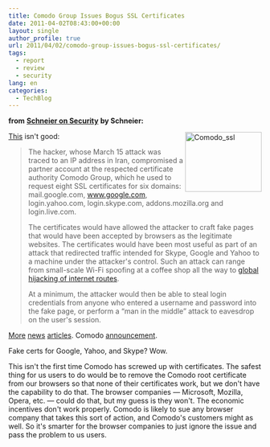 ```yaml
---
title: Comodo Group Issues Bogus SSL Certificates
date: 2011-04-02T08:43:00+00:00
layout: single
author_profile: true
url: 2011/04/02/comodo-group-issues-bogus-ssl-certificates/
tags:
  - report
  - review
  - security
lang: en
categories: 
  - TechBlog
---
```

**from** <a href="http://boelectronic.blogspot.com/www.schneier.com" target="_blank"><strong>Schneier on Security</strong></a> **by Schneier:**

[<img title="Comodo_ssl" border="0" alt="Comodo_ssl" align="right" src="http://lh6.ggpht.com/_vaUVXcmC3OI/TZbataFG2ZI/AAAAAAAADzg/n-Zbjz-v6rA/Comodo_ssl%5B5%5D.jpg?imgmax=800" width="152" height="119" />This](http://www.wired.com/threatlevel/2011/03/comodo-compromise/) isn't good:

> The hacker, whose March 15 attack was traced to an IP address in Iran, compromised a partner account at the respected certificate authority Comodo Group, which he used to request eight SSL certificates for six domains: mail.google.com, www.google.com, login.yahoo.com, login.skype.com, addons.mozilla.org and login.live.com. 
> 
> The certificates would have allowed the attacker to craft fake pages that would have been accepted by browsers as the legitimate websites. The certificates would have been most useful as part of an attack that redirected traffic intended for Skype, Google and Yahoo to a machine under the attacker's control. Such an attack can range from small-scale Wi-Fi spoofing at a coffee shop all the way to [global hijacking of internet routes](http://www.wired.com/threatlevel/2008/08/revealed-the-in/).
> 
> At a minimum, the attacker would then be able to steal login credentials from anyone who entered a username and password into the fake page, or perform a “man in the middle” attack to eavesdrop on the user's session.

[More](http://threatpost.com/en_us/blogs/phony-web-certificates-issued-google-yahoo-skype-others-032311#) [news](http://www.bbc.co.uk/news/technology-12847072) [articles](http://www.zdnet.com/blog/security/microsoft-warns-fraudulent-digital-certificates-issued-for-high-value-websites/8488http://www.zdnet.com/blog/security/microsoft-warns-fraudulent-digital-certificates-issued-for-high-value-websites/8488). Comodo [announcement](https://www.comodo.com/Comodo-Fraud-Incident-2011-03-23.html).

Fake certs for Google, Yahoo, and Skype? Wow.

This isn't the first time Comodo has screwed up with certificates. The safest thing for us users to do would be to remove the Comodo root certificate from our browsers so that none of their certificates work, but we don't have the capability to do that. The browser companies — Microsoft, Mozilla, Opera, etc. — could do that, but my guess is they won't. The economic incentives don't work properly. Comodo is likely to sue any browser company that takes this sort of action, and Comodo's customers might as well. So it's smarter for the browser companies to just ignore the issue and pass the problem to us users.